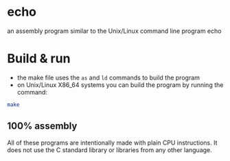 # echo
an assembly program similar to the Unix/Linux command line program echo

# Build & run 
- the make file uses the ``as`` and ``ld`` commands to build the program
- on Unix/Linux X86_64 systems you can build the program by running the command:
```sh
make
```

## 100% assembly 
All of these programs are intentionally made with plain CPU instructions.
It does not use the C standard library or libraries from any other language.
